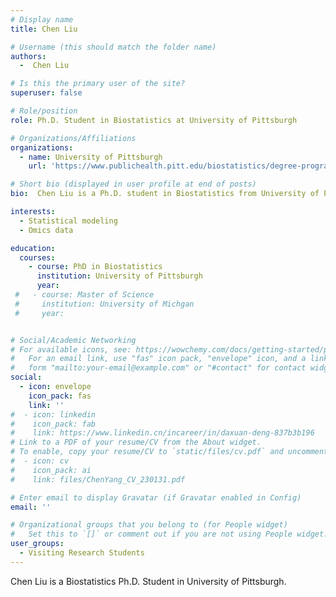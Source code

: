 ```yaml
---
# Display name
title: Chen Liu

# Username (this should match the folder name)
authors:
  -  Chen Liu

# Is this the primary user of the site?
superuser: false

# Role/position
role: Ph.D. Student in Biostatistics at University of Pittsburgh

# Organizations/Affiliations
organizations:
  - name: University of Pittsburgh
    url: 'https://www.publichealth.pitt.edu/biostatistics/degree-programs/doctor-philosophy-biostatistics/meet-our-phd-students'

# Short bio (displayed in user profile at end of posts)
bio:  Chen Liu is a Ph.D. student in Biostatistics from University of Pittsburgh.

interests:
  - Statistical modeling
  - Omics data

education:
  courses:
    - course: PhD in Biostatistics
      institution: University of Pittsburgh
      year: 
 #   - course: Master of Science
 #     institution: University of Michgan
 #     year: 


# Social/Academic Networking
# For available icons, see: https://wowchemy.com/docs/getting-started/page-builder/#icons
#   For an email link, use "fas" icon pack, "envelope" icon, and a link in the
#   form "mailto:your-email@example.com" or "#contact" for contact widget.
social:
  - icon: envelope
    icon_pack: fas
    link: ''
#  - icon: linkedin
#    icon_pack: fab
#    link: https://www.linkedin.cn/incareer/in/daxuan-deng-837b3b196
# Link to a PDF of your resume/CV from the About widget.
# To enable, copy your resume/CV to `static/files/cv.pdf` and uncomment the lines below.
#  - icon: cv
#    icon_pack: ai
#    link: files/ChenYang_CV_230131.pdf

# Enter email to display Gravatar (if Gravatar enabled in Config)
email: ''

# Organizational groups that you belong to (for People widget)
#   Set this to `[]` or comment out if you are not using People widget.
user_groups:
  - Visiting Research Students
---
```


Chen Liu is a Biostatistics Ph.D. Student in University of Pittsburgh.
